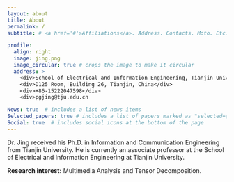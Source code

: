 ```yaml
---
layout: about
title: About
permalink: /
subtitle: # <a href='#'>Affiliations</a>. Address. Contacts. Moto. Etc.

profile:
  align: right
  image: jing.png
  image_circular: true # crops the image to make it circular
  address: >
    <div>School of Electrical and Information Engineering, Tianjin University</div>
    <div>D125 Room, Building 26, Tianjin, China</div>
    <div>+86-15222047598</div>
    <div>pgjing@tju.edu.cn

News: true  # includes a list of news items
Selected_papers: true # includes a list of papers marked as "selected={true}"
Social: true  # includes social icons at the bottom of the page
---
```


Dr. Jing received his Ph.D. in Information and Communication Engineering from Tianjin University. He is currently an associate professor at the School of Electrical and Information Engineering at Tianjin University. 


**Research interest:** Multimedia Analysis and Tensor Decomposition. 

<!-- Write your biography here. Tell the world about yourself. Link to your favorite [subreddit](http://reddit.com). You can put a picture in, too. The code is already in, just name your picture `prof_pic.jpg` and put it in the `img/` folder.

Put your address / P.O. box / other info right below your picture. You can also disable any these elements by editing `profile` property of the YAML header of your `_pages/about.md`. Edit `_bibliography/papers.bib` and Jekyll will render your [publications page](/al-folio/publications/) automatically.

Link to your social media connections, too. This theme is set up to use [Font Awesome icons](http://fortawesome.github.io/Font-Awesome/) and [Academicons](https://jpswalsh.github.io/academicons/), like the ones below. Add your Facebook, Twitter, LinkedIn, Google Scholar, or just disable all of them. -->

